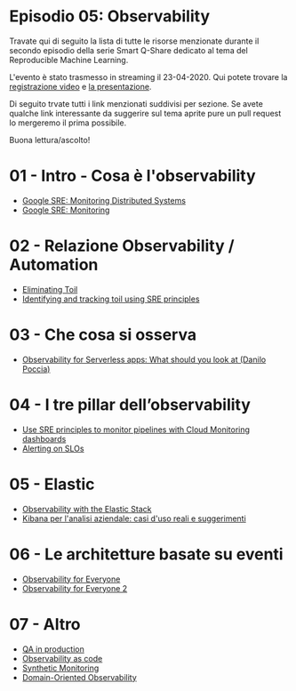 # Episodio 05: Observability

Travate qui di seguito la lista di tutte le risorse menzionate durante il secondo episodio della serie Smart Q-Share dedicato al tema del Reproducible Machine Learning.

L'evento è stato trasmesso in streaming il 23-04-2020. 
Qui potete trovare la [registrazione video](TODO) e [la presentazione](TODO).

Di seguito trvate tutti i link menzionati suddivisi per sezione. Se avete qualche link interessante da suggerire sul tema aprite pure un pull request lo mergeremo il prima possibile.

Buona lettura/ascolto!


# 01 - Intro - Cosa è l'observability

- [Google SRE: Monitoring Distributed Systems](https://landing.google.com/sre/sre-book/chapters/monitoring-distributed-systems/)
- [Google SRE: Monitoring](https://landing.google.com/sre/workbook/chapters/monitoring/)

# 02 - Relazione Observability / Automation

- [Eliminating Toil](https://landing.google.com/sre/workbook/chapters/eliminating-toil/)
- [Identifying and tracking toil using SRE principles](https://cloud.google.com/blog/products/management-tools/identifying-and-tracking-toil-using-sre-principles)

# 03 - Che cosa si osserva

- [Observability for Serverless apps: What should you look at (Danilo Poccia)](https://www.youtube.com/watch?v=6d8sg-EifV4)

# 04 - I tre pillar dell’observability

- [Use SRE principles to monitor pipelines with Cloud Monitoring dashboards](https://cloud.google.com/blog/products/management-tools/the-right-metrics-to-monitor-cloud-data-pipelines)
- [Alerting on SLOs](https://landing.google.com/sre/workbook/chapters/alerting-on-slos/)

# 05 - Elastic

- [Observability with the Elastic Stack](https://www.elastic.co/blog/observability-with-the-elastic-stack)
- [Kibana per l'analisi aziendale: casi d'uso reali e suggerimenti](https://events.elastic.co/2020-03-10-kibana-business-analytics-webinar-italy/linkedin-cpc)

# 06 - Le architetture basate su eventi

- [Observability for Everyone](https://www.youtube.com/watch?v=qIIFOAWeJsE)
- [Observability for Everyone 2](https://www.confluent.io/kafka-summit-san-francisco-2019/observability-for-everyone/)

# 07 - Altro

- [QA in production](https://martinfowler.com/articles/qa-in-production.html)
- [Observability as code](https://www.thoughtworks.com/radar/techniques/observability-as-code)
- [Synthetic Monitoring](https://martinfowler.com/bliki/SyntheticMonitoring.html)
- [Domain-Oriented Observability](https://martinfowler.com/articles/domain-oriented-observability.html)
